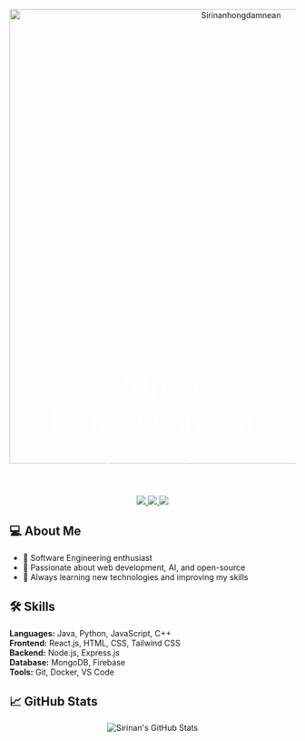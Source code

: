 <p align="center">
  <img src="https://raw.githubusercontent.com/sirinan-hongdamnean/readme-assets/main/header-galaxy.png" alt="Sirinanhongdamnean" width="800">
</p>

<p align="center" style="font-size:50px; color:#FFFFFF; font-weight:bold; margin-top:-180px;">
  Sirinan Hongdamnean
</p>

<p align="center" style="font-size:28px; color:#FFFFFF; margin-top:-10px;">
  Software Engineer
</p>

<p align="center">
  <a href="https://github.com/sirinan-hongdamnean">
    <img src="https://img.shields.io/badge/GitHub-181717?style=for-the-badge&logo=github&logoColor=white" />
  </a>
  <a href="https://www.linkedin.com/in/sirinan-hongdamnean/">
    <img src="https://img.shields.io/badge/LinkedIn-0A66C2?style=for-the-badge&logo=linkedin&logoColor=white" />
  </a>
  <a href="mailto:sirinan.hongdamnean@example.com">
    <img src="https://img.shields.io/badge/Email-D14836?style=for-the-badge&logo=gmail&logoColor=white" />
  </a>
</p>

## 💻 About Me
- 🔹 Software Engineering enthusiast  
- 🔹 Passionate about web development, AI, and open-source  
- 🔹 Always learning new technologies and improving my skills  

## 🛠️ Skills
**Languages:** Java, Python, JavaScript, C++  
**Frontend:** React.js, HTML, CSS, Tailwind CSS  
**Backend:** Node.js, Express.js  
**Database:** MongoDB, Firebase  
**Tools:** Git, Docker, VS Code  

## 📈 GitHub Stats
<p align="center">
  <img src="https://github-readme-stats.vercel.app/api?username=sirinan-hongdamnean&show_icons=true&theme=tokyonight" alt="Sirinan's GitHub Stats" />
</p>
